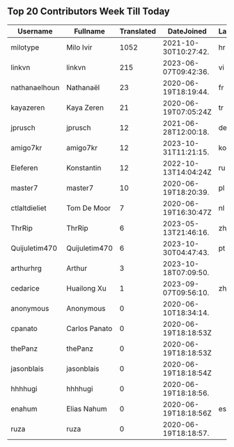 ## Top 20 Contributors Week Till Today ##
|Username|Fullname|Translated|DateJoined|Language|
|--------|--------|----------|----------|-------|
|milotype|Milo Ivir|1052|2021-10-30T10:27:42.|hr|
|linkvn|linkvn|215|2023-06-07T09:42:36.|vi|
|nathanaelhoun|Nathanaël|23|2020-06-19T18:19:44.|fr|
|kayazeren|Kaya Zeren|21|2020-06-19T07:05:24Z|tr|
|jprusch|jprusch|12|2021-06-28T12:00:18.|de|
|amigo7kr|amigo7kr|12|2023-10-31T11:21:15.|ko|
|Eleferen|Konstantin|12|2022-10-13T14:04:24Z|ru|
|master7|master7|10|2020-06-19T18:20:39.|pl|
|ctlaltdieliet|Tom De Moor|7|2020-06-19T16:30:47Z|nl|
|ThrRip|ThrRip|6|2023-05-13T21:46:16.|zh_Hans|
|Quijuletim470|Quijuletim470|6|2023-10-30T04:47:43.|pt|
|arthurhrg|Arthur|3|2023-10-18T07:09:50.||
|cedarice|Huailong Xu|1|2023-09-07T09:56:10.|zh_Hans|
|anonymous|Anonymous|0|2020-06-10T18:34:14.||
|cpanato|Carlos Panato|0|2020-06-19T18:18:53Z||
|thePanz|thePanz|0|2020-06-19T18:18:53Z||
|jasonblais|jasonblais|0|2020-06-19T18:18:54Z||
|hhhhugi|hhhhugi|0|2020-06-19T18:18:56.||
|enahum|Elias  Nahum|0|2020-06-19T18:18:56Z|es|
|ruza|ruza|0|2020-06-19T18:18:57.||
